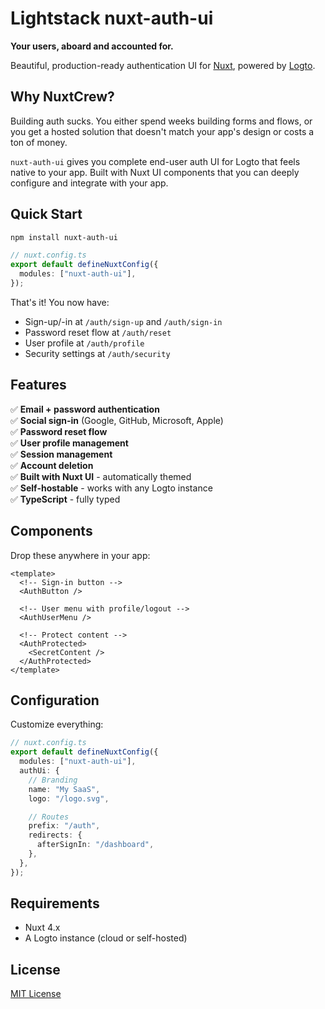 # Lightstack nuxt-auth-ui

**Your users, aboard and accounted for.**

Beautiful, production-ready authentication UI for [Nuxt](https://nuxt.com/), powered by [Logto](https://logto.io/).

## Why NuxtCrew?

Building auth sucks. You either spend weeks building forms and flows, or you get a hosted solution that doesn't match your app's design or costs a ton of money.

`nuxt-auth-ui` gives you complete end-user auth UI for Logto that feels native to your app. Built with Nuxt UI components that you can deeply configure and integrate with your app.

## Quick Start

```bash
npm install nuxt-auth-ui
```

```typescript
// nuxt.config.ts
export default defineNuxtConfig({
  modules: ["nuxt-auth-ui"],
});
```

That's it! You now have:

- Sign-up/-in at `/auth/sign-up` and `/auth/sign-in`
- Password reset flow at `/auth/reset`
- User profile at `/auth/profile`
- Security settings at `/auth/security`

## Features

✅ **Email + password authentication**  
✅ **Social sign-in** (Google, GitHub, Microsoft, Apple)  
✅ **Password reset flow**  
✅ **User profile management**  
✅ **Session management**  
✅ **Account deletion**  
✅ **Built with Nuxt UI** - automatically themed  
✅ **Self-hostable** - works with any Logto instance  
✅ **TypeScript** - fully typed

## Components

Drop these anywhere in your app:

```vue
<template>
  <!-- Sign-in button -->
  <AuthButton />

  <!-- User menu with profile/logout -->
  <AuthUserMenu />

  <!-- Protect content -->
  <AuthProtected>
    <SecretContent />
  </AuthProtected>
</template>
```

## Configuration

Customize everything:

```typescript
// nuxt.config.ts
export default defineNuxtConfig({
  modules: ["nuxt-auth-ui"],
  authUi: {
    // Branding
    name: "My SaaS",
    logo: "/logo.svg",

    // Routes
    prefix: "/auth",
    redirects: {
      afterSignIn: "/dashboard",
    },
  },
});
```

## Requirements

- Nuxt 4.x
- A Logto instance (cloud or self-hosted)

## License

[MIT License](/LICENSE)
